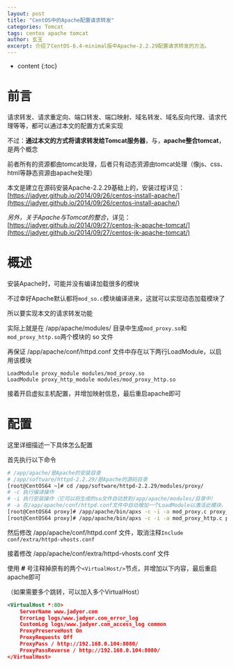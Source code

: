 ```yaml
---
layout: post
title: "CentOS中的Apache配置请求转发"
categories: Tomcat
tags: centos apache tomcat
author: 玄玉
excerpt: 介绍了CentOS-6.4-minimal版中Apache-2.2.29配置请求转发的方法。
---
```


* content
{:toc}


# 前言

请求转发、请求重定向、端口转发、端口映射、域名转发、域名反向代理、请求代理等等，都可以通过本文的配置方式来实现

不过：**通过本文的方式将请求转发给Tomcat服务器**，与，**apache整合tomcat**，是两个概念

前者所有的资源都由tomcat处理，后者只有动态资源由tomcat处理（像js、css、html等静态资源由apache处理）

本文是建立在源码安装Apache-2.2.29基础上的，安装过程详见：[https://jadyer.github.io/2014/09/26/centos-install-apache/](https://jadyer.github.io/2014/09/26/centos-install-apache/)

*另外，关于Apache与Tomcat的整合*，详见：[https://jadyer.github.io/2014/09/27/centos-jk-apache-tomcat/](https://jadyer.github.io/2014/09/27/centos-jk-apache-tomcat/)

# 概述

安装Apache时，可能并没有编译加载很多的模块

不过幸好Apache默认都将`mod_so.c`模块编译进来，这就可以实现动态加载模块了

所以要实现本文的请求转发功能

实际上就是在 /app/apache/modules/ 目录中生成`mod_proxy.so`和`mod_proxy_http.so`两个模块的 so 文件

再保证 /app/apache/conf/httpd.conf 文件中存在以下两行LoadModule，以启用该模块

```
LoadModule proxy_module modules/mod_proxy.so
LoadModule proxy_http_module modules/mod_proxy_http.so
```

接着开启虚拟主机配置，并增加映射信息，最后重启apache即可

# 配置

这里详细描述一下具体怎么配置

首先执行以下命令

```sh
# /app/apache/是Apache的安装目录
# /app/software/httpd-2.2.29/是Apache的源码目录
[root@CentOS64 ~]# cd /app/software/httpd-2.2.29/modules/proxy/
# -c 执行编译操作
# -i 执行安装操作（它可以将生成的so文件自动放到/app/apache/modules/目录中）
# -a 在/app/apache/conf/httpd.conf文件中自动增加一个LoadModule以激活此模块，若已存在此LoadModule则取消其注释直接启动该模块
[root@CentOS64 proxy]# /app/apache/bin/apxs -c -i -a mod_proxy.c proxy_util.c 
[root@CentOS64 proxy]# /app/apache/bin/apxs -c -i -a mod_proxy_http.c proxy_util.c
```

然后修改 /app/apache/conf/httpd.conf 文件，取消注释`Include conf/extra/httpd-vhosts.conf`

接着修改 /app/apache/conf/extra/httpd-vhosts.conf 文件

使用 **#** 号注释掉原有的两个`<VirtualHost/>`节点，并增加以下内容，最后重启apache即可

（如果需要多个跳转，可以加入多个VirtualHost）

```xml
<VirtualHost *:80>
    ServerName www.jadyer.com
    ErrorLog logs/www.jadyer.com_error_log
    CustomLog logs/www.jadyer.com_access_log common
    ProxyPreserveHost On
    ProxyRequests Off
    ProxyPass / http://192.168.0.104:8080/
    ProxyPassReverse / http://192.168.0.104:8080/
</VirtualHost>
```